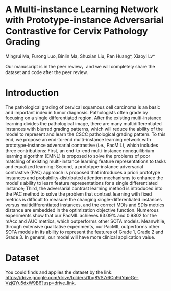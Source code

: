 # A Multi-instance Learning Network with Prototype-instance Adversarial Contrastive for Cervix Pathology Grading

Mingrui Ma, Furong Luo, Binlin Ma, Shuxian Liu, Pan Huang*, Xiaoyi Lv*

Our manuscript is in the peer review，and we will completely share the dataset and code after the peer review.

# Introduction
The pathological grading of cervical squamous cell carcinoma is an basic and important index in tumor diagnosis. Pathologists often grade by focusing on a single differentiated region. After the existing multi-instance learning divides the pathological image, there are many multidifferentiated instances with blurred grading patterns, which will reduce the ability of the model to represent and learn the CSCC pathological grading pattern. To this end, we propose an end-to-end multi-instance learning network with prototype-instance adversarial contrastive (i.e., PacMIL), which includes three contributions: First, an end-to-end multi-instance nonequilibrium learning algorithm (EMNL) is proposed to solve the problems of poor matching of existing multi-instance learning feature representations to tasks and equalized learning; Second, a prototype-instance adversarial contrastive (PAC) approach is proposed that introduces a priori prototype instances and probability-distributed attention mechanisms to enhance the model's ability to learn feature representations for a single differentiated instance; Third, the adversarial contrast learning method is introduced into the PAC method to solve the problem that contrast learning with fixed metrics is difficult to measure the changing single-differentiated instances versus multidifferentiated instances, and the correct MDIs and SDIs metrics distance are embedded in the optimization objective function. Numerous experiments show that our PacMIL achieves 93.09% and 0.9802 for the mAcc and AUC metrics, which outperforms other SOTA models. Meanwhile, through extensive qualitative experiments, our PacMIL outperforms other SOTA models in its ability to represent the features of Grade 1, Grade 2 and Grade 3. In general, our model will have more clinical application value. 


# Dataset
You could finds and applies the dataset by the link: https://drive.google.com/drive/folders/1bq8VS7r6Cn9dYqieGe-VzjQYu5dxW9B6?usp=drive_link.

